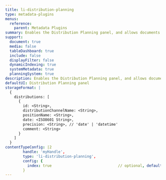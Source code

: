 ```yaml
---
title: li-distribution-planning
type: metadata-plugins
menus:
  reference:
    parent: Metadata Plugins
summary: Enables the Distribution Planning panel, and allows documents to be assiged to a distribution schedule.
support:
  document: true
  media: false
  tableDashboard: true
  include: false
  displayFilter: false
  dynamicIndexing: true
  systemMetadata: true
  planningSystem: true
description: Enables the Distribution Planning panel, and allows documents to be assiged to a distribution schedule.
defaultUI: Distribution Planning panel
storageFormat: |
  {
    distributions: [
      {
        id: <String>,
        distributionChannelName: <String>,
        positionName: <String>,
        date: <ISO8601 String>,
        precision: <String>, // 'date' | 'datetime'
        comment: <String>
      }
    ]
  }
contentTypeConfig: |2
        handle: 'myHandle',
        type: 'li-distribution-planning',
        config: {
          index: true                              // optional, default: false, added in {{< release "release-2023-07" >}}
        }
---
```

